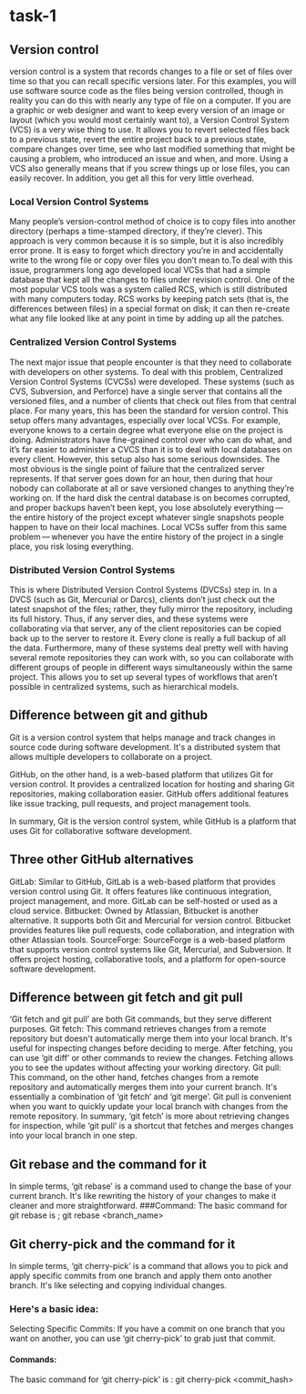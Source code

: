 # task-1
## Version control
version control is a system that records changes to a file or set of files over time so that you can recall specific versions later. For this examples, you will use software source code as the files being version controlled, though in reality you can do this with nearly any type of file on a computer.
If you are a graphic or web designer and want to keep every version of an image or layout (which you would most certainly want to), a Version Control System (VCS) is a very wise thing to use. It allows you to revert selected files back to a previous state, revert the entire project back to a previous state, compare changes over time, see who last modified something that might be causing a problem, who introduced an issue and when, and more. Using a VCS also generally means that if you screw things up or lose files, you can easily recover. In addition, you get all this for very little overhead.

### Local Version Control Systems
 Many people’s version-control method of choice is to copy files into another directory (perhaps a time-stamped directory, if they’re clever). This approach is very common because it is so simple, but it is also incredibly error prone. It is easy to forget which directory you’re in and accidentally write to the wrong file or copy over files you don’t mean to.To deal with this issue, programmers long ago developed local VCSs that had a simple database that kept all the changes to files under revision control. One of the most popular VCS tools was a system called RCS, which is still distributed with many computers today. RCS works by keeping patch sets (that is, the differences between files) in a special format on disk; it can then re-create what any file looked like at any point in time by adding up all the patches.
 
### Centralized Version Control Systems 
 The next major issue that people encounter is that they need to collaborate with developers on other systems. To deal with this problem, Centralized Version Control Systems (CVCSs) were developed. These systems (such as CVS, Subversion, and Perforce) have a single server that contains all the versioned files, and a number of clients that check out files from that central place. For many years, this has been the standard for version control. This setup offers many advantages, especially over local VCSs. For example, everyone knows to a certain degree what everyone else on the project is doing. Administrators have fine-grained control over who can do what, and it’s far easier to administer a CVCS than it is to deal with local databases on every client. However, this setup also has some serious downsides. The most obvious is the single point of failure that the centralized server represents. If that server goes down for an hour, then during that hour nobody can collaborate at all or save versioned changes to anything they’re working on. If the hard disk the central database is on becomes corrupted, and proper backups haven’t been kept, you lose absolutely everything — the entire history of the project except whatever single snapshots people happen to have on their local machines. Local VCSs suffer from this same problem — whenever you have the entire history of the project in a single place, you risk losing everything.

### Distributed Version Control Systems 
 This is where Distributed Version Control Systems (DVCSs) step in. In a DVCS (such as Git, Mercurial or Darcs), clients don’t just check out the latest snapshot of the files; rather, they fully mirror the repository, including its full history. Thus, if any server dies, and these systems were collaborating via that server, any of the client repositories can be copied back up to the server to restore it. Every clone is really a full backup of all the data. Furthermore, many of these systems deal pretty well with having several remote repositories they can work with, so you can collaborate with different groups of people in different ways simultaneously within the same project. This allows you to set up several types of workflows that aren’t possible in centralized systems, such as hierarchical models.


## Difference between git and github 
Git is a version control system that helps manage and track changes in source code during software development. It's a distributed system that allows multiple developers to collaborate on a project.

GitHub, on the other hand, is a web-based platform that utilizes Git for version control. It provides a centralized location for hosting and sharing Git repositories, making collaboration easier. GitHub offers additional features like issue tracking, pull requests, and project management tools.

In summary, Git is the version control system, while GitHub is a platform that uses Git for collaborative software development.


## Three other GitHub alternatives 
GitLab: Similar to GitHub, GitLab is a web-based platform that provides version control using Git. It offers features like continuous integration, project management, and more. GitLab can be self-hosted or used as a cloud service.
Bitbucket: Owned by Atlassian, Bitbucket is another alternative. It supports both Git and Mercurial for version control. Bitbucket provides features like pull requests, code collaboration, and integration with other Atlassian tools.
SourceForge: SourceForge is a web-based platform that supports version control systems like Git, Mercurial, and Subversion. It offers project hosting, collaborative tools, and a platform for open-source software development.


## Difference between git fetch and git pull
‘Git fetch and git pull’ are both Git commands, but they serve different purposes.
Git fetch: This command retrieves changes from a remote repository but doesn't automatically merge them into your local branch. It's useful for inspecting changes before deciding to merge. After fetching, you can use ‘git diff’ or other commands to review the changes. Fetching allows you to see the updates without affecting your working directory.
Git pull: This command, on the other hand, fetches changes from a remote repository and automatically merges them into your current branch. It's essentially a combination of ‘git fetch’ and ‘git merge’. Git pull is convenient when you want to quickly update your local branch with changes from the remote repository.
In summary, ‘git fetch’ is more about retrieving changes for inspection, while ‘git pull’ is a shortcut that fetches and merges changes into your local branch in one step.


## Git rebase and the command for it 
In simple terms, ‘git rebase’ is a command used to change the base of your current branch. It's like rewriting the history of your changes to make it cleaner and more straightforward.
###Command:
The basic command for git rebase is ;  git rebase <branch_name> 


## Git cherry-pick and the command for it 
In simple terms, ‘git cherry-pick’ is a command that allows you to pick and apply specific commits from one branch and apply them onto another branch. It's like selecting and copying individual changes.

### Here's a basic idea:
Selecting Specific Commits:
If you have a commit on one branch that you want on another, you can use ‘git cherry-pick’ to grab just that commit.
#### Commands:
The basic command for ‘git cherry-pick’ is : 
git cherry-pick <commit_hash>

















